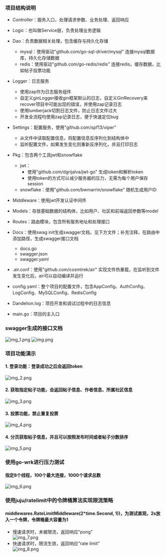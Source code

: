 ### 项目结构说明
- Controller：服务入口，处理请求参数、业务处理、返回响应
- Logic：也叫做Service层，负责处理业务逻辑
- Dao：负责数据相关处理，包含缓存与持久化存储
  + mysql：使用驱动"github.com/go-sql-driver/mysql" 连接mysql数据库，持久化存储数据
  + redis：使用驱动"github.com/go-redis/redis" 连接redis，缓存数据，比如帖子投票功能

- Logger：日志服务
  - 使用zap作为日志服务组件
  - 自定义ginLogger接收gin框架默认的日志，自定义GinRecovery来recover项目中可能出现的错误，并使用zap记录日志
  - 使用lumberjack切割日志文件，防止日志文件过大
  - 开发全流程均使用zap记录日志，便于快速定位bug
- Settings：配置服务，使用"github.com/spf13/viper"
  - 从文件中读取配置信息，将配置信息反序列化到结构体中
  - 监听配置文件，如果发生变化则重新反序列化，并且打印日志
- Pkg：包含两个工具jwt和snowflake
  - jwt：
    - 使用"github.com/dgrijalva/jwt-go" 生成token和解析token
    - 使用token的方式可以减少服务器的压力，无需为每个用户保存session
  - snowflake：使用"github.com/bwmarrin/snowflake" 随机生成用户ID
- Middleware：使用jwt开发认证中间件
- Models：存放基础数据的结构体，比如用户、社区和前端返回参数等model
- Routes：路由模块，包含所有服务地址和处理接口

- Docs：使用swag init生成swagger文档，见下方文件；补充注释，在路由中添加路径，生成swagger接口文档
  - docs.go
  - swagger.json
  - swagger.yaml
- .air.conf：使用"github.com/cosmtrek/air" 实现文件热重载，在监听到文件发生变化后，air可以自动编译并运行
- config.yaml：整个项目的配置文件，包含AppConfig、AuthConfig、LogConfig、MySQLConfig、RedisConfig
- Dandelion.log：项目开发和调试过程中的日志信息
- main.go：项目的主入口

### swagger生成的接口文档
![img_1.png](docs/img_1.png)
![img.png](docs/img.png)

### 项目功能演示
#### 1. 登录功能：登录成功之后会返回token
![img_2.png](docs/img_2.png)
#### 2. 获取指定帖子功能，会返回帖子信息、作者信息、所属社区信息
![img_3.png](docs/img_3.png)
#### 3. 投票功能，禁止重复投票
![img_4.png](docs/img_4.png)
#### 4. 分页获取帖子信息，并且可以按照发布时间或者帖子分数排序
![img_5.png](docs/img_5.png)

### 使用go-wrk进行压力测试
#### 指定8个线程，100个最大连接，1000个请求总数
![img_6.png](docs%2Fimg_6.png)

### 使用juju/ratelimit中的令牌桶算法实现限流策略
#### middlewares.RateLimitMiddleware(2*time.Second, 1))，为测试直观，2s放入一个令牌，令牌桶最大容量为1
- 慢速请求时，未被限流，返回响应"pong"\
     ![img_7.png](docs%2Fimg_7.png)
- 快速请求时，限流生效，返回响应"rate limit"\
 ![img_8.png](docs%2Fimg_8.png)

